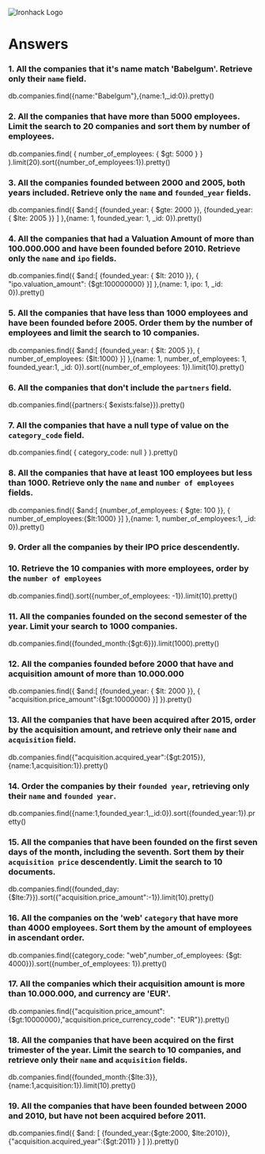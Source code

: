![Ironhack Logo](https://i.imgur.com/1QgrNNw.png)

# Answers

### 1. All the companies that it's name match 'Babelgum'. Retrieve only their `name` field.

db.companies.find({name:"Babelgum"},{name:1,_id:0}).pretty()

### 2. All the companies that have more than 5000 employees. Limit the search to 20 companies and sort them by **number of employees**.

db.companies.find( { number_of_employees: { $gt: 5000 } } ).limit(20).sort({number_of_employees:1}).pretty()

### 3. All the companies founded between 2000 and 2005, both years included. Retrieve only the `name` and `founded_year` fields.

db.companies.find({ $and:[ {founded_year: { $gte: 2000 }}, {founded_year: { $lte: 2005 }} ] },{name: 1, founded_year: 1, _id: 0}).pretty()

### 4. All the companies that had a Valuation Amount of more than 100.000.000 and have been founded before 2010. Retrieve only the `name` and `ipo` fields.

db.companies.find({ $and:[ {founded_year: { $lt: 2010 }}, { "ipo.valuation_amount": {$gt:100000000} }] },{name: 1, ipo: 1, _id: 0}).pretty()

### 5. All the companies that have less than 1000 employees and have been founded before 2005. Order them by the number of employees and limit the search to 10 companies.

db.companies.find({ $and:[ {founded_year: { $lt: 2005 }}, { number_of_employees: {$lt:1000} }] },{name: 1, number_of_employees: 1, founded_year:1, _id: 0}).sort({number_of_employees: 1}).limit(10).pretty()

### 6. All the companies that don't include the `partners` field.

db.companies.find({partners:{ $exists:false}}).pretty()

### 7. All the companies that have a null type of value on the `category_code` field.

db.companies.find( { category_code: null } ).pretty()

### 8. All the companies that have at least 100 employees but less than 1000. Retrieve only the `name` and `number of employees` fields.

db.companies.find({ $and:[ {number_of_employees: { $gte: 100 }}, { number_of_employees:{$lt:1000} }] },{name: 1, number_of_employees:1, _id: 0}).pretty()

### 9. Order all the companies by their IPO price descendently.

<!-- Your Code Goes Here -->
<!--db.companies.find().sort({ipo.valuation_amount:-1}).pretty()-->

### 10. Retrieve the 10 companies with more employees, order by the `number of employees`

db.companies.find().sort({number_of_employees: -1}).limit(10).pretty()

### 11. All the companies founded on the second semester of the year. Limit your search to 1000 companies.

db.companies.find({founded_month:{$gt:6}}).limit(1000).pretty()

<!-- ### 12. All the companies that have been 'deadpooled' after the third year. -->

<!-- Your Code Goes Here -->

### 12. All the companies founded before 2000 that have and acquisition amount of more than 10.000.000

db.companies.find({ $and:[ {founded_year: { $lt: 2000 }}, { "acquisition.price_amount":{$gt:10000000} }] }).pretty()

### 13. All the companies that have been acquired after 2015, order by the acquisition amount, and retrieve only their `name` and `acquisition` field.

db.companies.find({"acquisition.acquired_year":{$gt:2015}},{name:1,acquisition:1}).pretty()

### 14. Order the companies by their `founded year`, retrieving only their `name` and `founded year`.

db.companies.find({name:1,founded_year:1,_id:0}).sort({founded_year:1}).pretty()

### 15. All the companies that have been founded on the first seven days of the month, including the seventh. Sort them by their `acquisition price` descendently. Limit the search to 10 documents.

db.companies.find({founded_day:{$lte:7}}).sort({"acquisition.price_amount":-1}).limit(10).pretty()

### 16. All the companies on the 'web' `category` that have more than 4000 employees. Sort them by the amount of employees in ascendant order.

db.companies.find({category_code: "web",number_of_employees: {$gt: 4000}}).sort({number_of_employees: 1}).pretty()

### 17. All the companies which their acquisition amount is more than 10.000.000, and currency are 'EUR'.

db.companies.find({"acquisition.price_amount":{$gt:10000000},"acquisition.price_currency_code": "EUR"}).pretty()

### 18. All the companies that have been acquired on the first trimester of the year. Limit the search to 10 companies, and retrieve only their `name` and `acquisition` fields.

db.companies.find({founded_month:{$lte:3}},{name:1,acquisition:1}).limit(10).pretty()

### 19. All the companies that have been founded between 2000 and 2010, but have not been acquired before 2011.

db.companies.find({ $and: [ {founded_year:{$gte:2000, $lte:2010}},{"acquisition.acquired_year":{$gt:2011} } ] }).pretty()